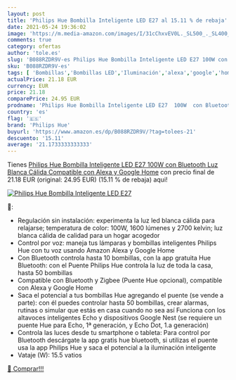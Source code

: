 ```yaml
---
layout: post
title: 'Philips Hue Bombilla Inteligente LED E27 al 15.11 % de rebaja'
date: 2021-05-24 19:36:02
image: 'https://m.media-amazon.com/images/I/31cChxvEV0L._SL500_._SL400_.jpg'
comments: true
category: ofertas
author: 'tole.es'
slug: 'B088RZDR9V-es Philips Hue Bombilla Inteligente LED E27 100W con...'
sku: 'B088RZDR9V-es'
tags: [ 'Bombillas','Bombillas LED','Iluminación','alexa','google','home','hue','philips','philips hue', ]
actualPrice: 21.18 EUR
currency: EUR
price: 21.18
comparePrice: 24.95 EUR
prodname: 'Philips Hue Bombilla Inteligente LED E27  100W  con Bluetooth  Luz Blanca Cálida  Compatible con Alexa y Google Home'
country: 'es'
flag: '🇪🇸'
brand: 'Philips Hue'
buyurl: 'https://www.amazon.es/dp/B088RZDR9V/?tag=tolees-21'
descuento: '15.11'
average: '21.1733333333333'
---
```


Tienes [Philips Hue Bombilla Inteligente LED E27  100W  con Bluetooth  Luz Blanca Cálida  Compatible con Alexa y Google Home](https://www.amazon.es/dp/B088RZDR9V/?tag=tolees-21) con precio final de  21.18 EUR (original: 24.95 EUR) (15.11 %  de rebaja) aqui!

[![Philips Hue Bombilla Inteligente LED E27](https://m.media-amazon.com/images/I/31cChxvEV0L._SL500_._SL400_.jpg)](https://www.amazon.es/dp/B088RZDR9V/?tag=tolees-21)

🔎:

- Regulación sin instalación: experimenta la luz led blanca cálida para relajarse; temperatura de color: 100W, 1600 lúmenes y 2700 kelvin; luz blanca cálida de calidad para un hogar acogedor
- Control por voz: maneja tus lámparas y bombillas inteligentes Philips Hue con tu voz usando Amazon Alexa y Google Home
- Con Bluetooth controla hasta 10 bombillas, con la app gratuita Hue Bluetooth: con el Puente Philips Hue controla la luz de toda la casa, hasta 50 bombillas
- Compatible con Bluetooth y Zigbee (Puente Hue opcional), compatible con Alexa y Google Home
- Saca el potencial a tus bombillas Hue agregando el puente (se vende a parte): con él puedes controlar hasta 50 bombillas, crear alarmas, rutinas o simular que estás en casa cuando no sea así Funciona con los altavoces inteligentes Echo y dispositivos Google Nest (se requiere un puente Hue para Echo, 1ª generación, y Echo Dot, 1.a generación)
- Controla las luces desde tu smartphone o tableta: Para control por Bluetooth descárgate la app gratis hue bluetooth, si utilizas el puente usa la app Philips Hue y saca el potencial a la iluminación inteligente
- Vataje (W): 15.5 vatios

[🛒 Comprar!!!](https://www.amazon.es/dp/B088RZDR9V/?tag=tolees-21)
